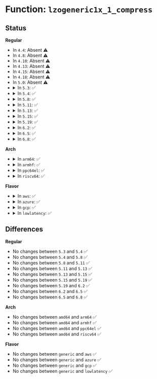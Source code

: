 # Function: <code>lzogeneric1x_1_compress</code>

## Status
<b>Regular</b>
<ul>
<li>
In <code>4.4</code>: Absent ⚠️
</li>
<li>
In <code>4.8</code>: Absent ⚠️
</li>
<li>
In <code>4.10</code>: Absent ⚠️
</li>
<li>
In <code>4.13</code>: Absent ⚠️
</li>
<li>
In <code>4.15</code>: Absent ⚠️
</li>
<li>
In <code>4.18</code>: Absent ⚠️
</li>
<li>
In <code>5.0</code>: Absent ⚠️
</li>
<li>
<details>
<summary>In <code>5.3</code>: ✅</summary>

```c
int lzogeneric1x_1_compress(const unsigned char *in, size_t in_len, unsigned char *out, size_t *out_len, void *wrkmem, const unsigned char bitstream_version);
```

**Collision:** Unique Global

**Inline:** No

**Transformation:** False

**Instances:**

```
In lib/lzo/lzo1x_compress.c (ffffffff8151d9e0)
Location: lib/lzo/lzo1x_compress.c:289
Inline: False
Direct callers:
  - lib/lzo/lzo1x_compress.c:lzorle1x_1_compress
  - lib/lzo/lzo1x_compress.c:lzo1x_1_compress
```
**Symbols:**

```
ffffffff8151d9e0-ffffffff8151dc6e: lzogeneric1x_1_compress (STB_GLOBAL)
```
</details>
</li>
<li>
<details>
<summary>In <code>5.4</code>: ✅</summary>

```c
int lzogeneric1x_1_compress(const unsigned char *in, size_t in_len, unsigned char *out, size_t *out_len, void *wrkmem, const unsigned char bitstream_version);
```

**Collision:** Unique Global

**Inline:** No

**Transformation:** False

**Instances:**

```
In lib/lzo/lzo1x_compress.c (ffffffff8153e870)
Location: lib/lzo/lzo1x_compress.c:291
Inline: False
Direct callers:
  - lib/lzo/lzo1x_compress.c:lzorle1x_1_compress
  - lib/lzo/lzo1x_compress.c:lzo1x_1_compress
```
**Symbols:**

```
ffffffff8153e870-ffffffff8153eafe: lzogeneric1x_1_compress (STB_GLOBAL)
```
</details>
</li>
<li>
<details>
<summary>In <code>5.8</code>: ✅</summary>

```c
int lzogeneric1x_1_compress(const unsigned char *in, size_t in_len, unsigned char *out, size_t *out_len, void *wrkmem, const unsigned char bitstream_version);
```

**Collision:** Unique Global

**Inline:** No

**Transformation:** False

**Instances:**

```
In lib/lzo/lzo1x_compress.c (ffffffff815a2ec0)
Location: lib/lzo/lzo1x_compress.c:304
Inline: False
Direct callers:
  - lib/lzo/lzo1x_compress.c:lzorle1x_1_compress
  - lib/lzo/lzo1x_compress.c:lzo1x_1_compress
```
**Symbols:**

```
ffffffff815a2ec0-ffffffff815a314e: lzogeneric1x_1_compress (STB_GLOBAL)
```
</details>
</li>
<li>
<details>
<summary>In <code>5.11</code>: ✅</summary>

```c
int lzogeneric1x_1_compress(const unsigned char *in, size_t in_len, unsigned char *out, size_t *out_len, void *wrkmem, const unsigned char bitstream_version);
```

**Collision:** Unique Static

**Inline:** No

**Transformation:** False

**Instances:**

```
In lib/lzo/lzo1x_compress.c (ffffffff815be9d0)
Location: lib/lzo/lzo1x_compress.c:304
Inline: False
Direct callers:
  - lib/lzo/lzo1x_compress.c:lzorle1x_1_compress
  - lib/lzo/lzo1x_compress.c:lzo1x_1_compress
```
**Symbols:**

```
ffffffff815be9d0-ffffffff815bec64: lzogeneric1x_1_compress (STB_LOCAL)
```
</details>
</li>
<li>
<details>
<summary>In <code>5.13</code>: ✅</summary>

```c
int lzogeneric1x_1_compress(const unsigned char *in, size_t in_len, unsigned char *out, size_t *out_len, void *wrkmem, const unsigned char bitstream_version);
```

**Collision:** Unique Static

**Inline:** No

**Transformation:** False

**Instances:**

```
In lib/lzo/lzo1x_compress.c (ffffffff815c9650)
Location: lib/lzo/lzo1x_compress.c:304
Inline: False
Direct callers:
  - lib/lzo/lzo1x_compress.c:lzorle1x_1_compress
  - lib/lzo/lzo1x_compress.c:lzo1x_1_compress
```
**Symbols:**

```
ffffffff815c9650-ffffffff815c98de: lzogeneric1x_1_compress (STB_LOCAL)
```
</details>
</li>
<li>
<details>
<summary>In <code>5.15</code>: ✅</summary>

```c
int lzogeneric1x_1_compress(const unsigned char *in, size_t in_len, unsigned char *out, size_t *out_len, void *wrkmem, const unsigned char bitstream_version);
```

**Collision:** Unique Static

**Inline:** No

**Transformation:** False

**Instances:**

```
In lib/lzo/lzo1x_compress.c (ffffffff81633b20)
Location: lib/lzo/lzo1x_compress.c:304
Inline: False
Direct callers:
  - lib/lzo/lzo1x_compress.c:lzorle1x_1_compress
  - lib/lzo/lzo1x_compress.c:lzo1x_1_compress
```
**Symbols:**

```
ffffffff81633b20-ffffffff81633da8: lzogeneric1x_1_compress (STB_LOCAL)
```
</details>
</li>
<li>
<details>
<summary>In <code>5.19</code>: ✅</summary>

```c
int lzogeneric1x_1_compress(const unsigned char *in, size_t in_len, unsigned char *out, size_t *out_len, void *wrkmem, const unsigned char bitstream_version);
```

**Collision:** Unique Static

**Inline:** No

**Transformation:** False

**Instances:**

```
In lib/lzo/lzo1x_compress.c (ffffffff817056a0)
Location: lib/lzo/lzo1x_compress.c:304
Inline: False
Direct callers:
  - lib/lzo/lzo1x_compress.c:lzorle1x_1_compress
  - lib/lzo/lzo1x_compress.c:lzo1x_1_compress
```
**Symbols:**

```
ffffffff817056a0-ffffffff8170593e: lzogeneric1x_1_compress (STB_LOCAL)
```
</details>
</li>
<li>
<details>
<summary>In <code>6.2</code>: ✅</summary>

```c
int lzogeneric1x_1_compress(const unsigned char *in, size_t in_len, unsigned char *out, size_t *out_len, void *wrkmem, const unsigned char bitstream_version);
```

**Collision:** Unique Static

**Inline:** No

**Transformation:** False

**Instances:**

```
In lib/lzo/lzo1x_compress.c (ffffffff817f82f0)
Location: lib/lzo/lzo1x_compress.c:302
Inline: False
Direct callers:
  - lib/lzo/lzo1x_compress.c:lzorle1x_1_compress
  - lib/lzo/lzo1x_compress.c:lzo1x_1_compress
```
**Symbols:**

```
ffffffff817f82f0-ffffffff817f85c7: lzogeneric1x_1_compress (STB_LOCAL)
```
</details>
</li>
<li>
<details>
<summary>In <code>6.5</code>: ✅</summary>

```c
int lzogeneric1x_1_compress(const unsigned char *in, size_t in_len, unsigned char *out, size_t *out_len, void *wrkmem, const unsigned char bitstream_version);
```

**Collision:** Unique Static

**Inline:** No

**Transformation:** False

**Instances:**

```
In lib/lzo/lzo1x_compress.c (ffffffff818386e0)
Location: lib/lzo/lzo1x_compress.c:302
Inline: False
Direct callers:
  - lib/lzo/lzo1x_compress.c:lzorle1x_1_compress
  - lib/lzo/lzo1x_compress.c:lzo1x_1_compress
```
**Symbols:**

```
ffffffff818386e0-ffffffff8183899a: lzogeneric1x_1_compress (STB_LOCAL)
```
</details>
</li>
<li>
<details>
<summary>In <code>6.8</code>: ✅</summary>

```c
int lzogeneric1x_1_compress(const unsigned char *in, size_t in_len, unsigned char *out, size_t *out_len, void *wrkmem, const unsigned char bitstream_version);
```

**Collision:** Unique Static

**Inline:** No

**Transformation:** False

**Instances:**

```
In lib/lzo/lzo1x_compress.c (ffffffff8188a2a0)
Location: lib/lzo/lzo1x_compress.c:302
Inline: False
Direct callers:
  - lib/lzo/lzo1x_compress.c:lzorle1x_1_compress
  - lib/lzo/lzo1x_compress.c:lzo1x_1_compress
```
**Symbols:**

```
ffffffff8188a2a0-ffffffff8188a55a: lzogeneric1x_1_compress (STB_LOCAL)
```
</details>
</li>
</ul>
<b>Arch</b>
<ul>
<li>
<details>
<summary>In <code>arm64</code>: ✅</summary>

```c
int lzogeneric1x_1_compress(const unsigned char *in, size_t in_len, unsigned char *out, size_t *out_len, void *wrkmem, const unsigned char bitstream_version);
```

**Collision:** Unique Global

**Inline:** No

**Transformation:** False

**Instances:**

```
In lib/lzo/lzo1x_compress.c (ffff80001064af28)
Location: lib/lzo/lzo1x_compress.c:291
Inline: False
Direct callers:
  - lib/lzo/lzo1x_compress.c:lzorle1x_1_compress
  - lib/lzo/lzo1x_compress.c:lzo1x_1_compress
```
**Symbols:**

```
ffff80001064af28-ffff80001064b1e4: lzogeneric1x_1_compress (STB_GLOBAL)
```
</details>
</li>
<li>
<details>
<summary>In <code>armhf</code>: ✅</summary>

```c
int lzogeneric1x_1_compress(const unsigned char *in, size_t in_len, unsigned char *out, size_t *out_len, void *wrkmem, const unsigned char bitstream_version);
```

**Collision:** Unique Global

**Inline:** No

**Transformation:** False

**Instances:**

```
In lib/lzo/lzo1x_compress.c (c07f6638)
Location: lib/lzo/lzo1x_compress.c:291
Inline: False
Direct callers:
  - lib/lzo/lzo1x_compress.c:lzorle1x_1_compress
  - lib/lzo/lzo1x_compress.c:lzo1x_1_compress
```
**Symbols:**

```
c07f6638-c07f68f4: lzogeneric1x_1_compress (STB_GLOBAL)
```
</details>
</li>
<li>
<details>
<summary>In <code>ppc64el</code>: ✅</summary>

```c
int lzogeneric1x_1_compress(const unsigned char *in, size_t in_len, unsigned char *out, size_t *out_len, void *wrkmem, const unsigned char bitstream_version);
```

**Collision:** Unique Global

**Inline:** No

**Transformation:** False

**Instances:**

```
In lib/lzo/lzo1x_compress.c (c0000000007f8e60)
Location: lib/lzo/lzo1x_compress.c:291
Inline: False
Direct callers:
  - lib/lzo/lzo1x_compress.c:lzorle1x_1_compress
  - lib/lzo/lzo1x_compress.c:lzo1x_1_compress
```
**Symbols:**

```
c0000000007f8e60-c0000000007f9238: lzogeneric1x_1_compress (STB_GLOBAL)
```
</details>
</li>
<li>
<details>
<summary>In <code>riscv64</code>: ✅</summary>

```c
int lzogeneric1x_1_compress(const unsigned char *in, size_t in_len, unsigned char *out, size_t *out_len, void *wrkmem, const unsigned char bitstream_version);
```

**Collision:** Unique Global

**Inline:** No

**Transformation:** False

**Instances:**

```
In lib/lzo/lzo1x_compress.c (ffffffe000477054)
Location: lib/lzo/lzo1x_compress.c:291
Inline: False
Direct callers:
  - lib/lzo/lzo1x_compress.c:lzorle1x_1_compress
  - lib/lzo/lzo1x_compress.c:lzo1x_1_compress
```
**Symbols:**

```
ffffffe000477054-ffffffe00047733a: lzogeneric1x_1_compress (STB_GLOBAL)
```
</details>
</li>
</ul>
<b>Flavor</b>
<ul>
<li>
<details>
<summary>In <code>aws</code>: ✅</summary>

```c
int lzogeneric1x_1_compress(const unsigned char *in, size_t in_len, unsigned char *out, size_t *out_len, void *wrkmem, const unsigned char bitstream_version);
```

**Collision:** Unique Global

**Inline:** No

**Transformation:** False

**Instances:**

```
In lib/lzo/lzo1x_compress.c (ffffffff81536e50)
Location: lib/lzo/lzo1x_compress.c:291
Inline: False
Direct callers:
  - lib/lzo/lzo1x_compress.c:lzorle1x_1_compress
  - lib/lzo/lzo1x_compress.c:lzo1x_1_compress
```
**Symbols:**

```
ffffffff81536e50-ffffffff815370de: lzogeneric1x_1_compress (STB_GLOBAL)
```
</details>
</li>
<li>
<details>
<summary>In <code>azure</code>: ✅</summary>

```c
int lzogeneric1x_1_compress(const unsigned char *in, size_t in_len, unsigned char *out, size_t *out_len, void *wrkmem, const unsigned char bitstream_version);
```

**Collision:** Unique Global

**Inline:** No

**Transformation:** False

**Instances:**

```
In lib/lzo/lzo1x_compress.c (ffffffff81527130)
Location: lib/lzo/lzo1x_compress.c:291
Inline: False
Direct callers:
  - lib/lzo/lzo1x_compress.c:lzorle1x_1_compress
  - lib/lzo/lzo1x_compress.c:lzo1x_1_compress
```
**Symbols:**

```
ffffffff81527130-ffffffff815273be: lzogeneric1x_1_compress (STB_GLOBAL)
```
</details>
</li>
<li>
<details>
<summary>In <code>gcp</code>: ✅</summary>

```c
int lzogeneric1x_1_compress(const unsigned char *in, size_t in_len, unsigned char *out, size_t *out_len, void *wrkmem, const unsigned char bitstream_version);
```

**Collision:** Unique Global

**Inline:** No

**Transformation:** False

**Instances:**

```
In lib/lzo/lzo1x_compress.c (ffffffff81532b90)
Location: lib/lzo/lzo1x_compress.c:291
Inline: False
Direct callers:
  - lib/lzo/lzo1x_compress.c:lzorle1x_1_compress
  - lib/lzo/lzo1x_compress.c:lzo1x_1_compress
```
**Symbols:**

```
ffffffff81532b90-ffffffff81532e1e: lzogeneric1x_1_compress (STB_GLOBAL)
```
</details>
</li>
<li>
<details>
<summary>In <code>lowlatency</code>: ✅</summary>

```c
int lzogeneric1x_1_compress(const unsigned char *in, size_t in_len, unsigned char *out, size_t *out_len, void *wrkmem, const unsigned char bitstream_version);
```

**Collision:** Unique Global

**Inline:** No

**Transformation:** False

**Instances:**

```
In lib/lzo/lzo1x_compress.c (ffffffff8154c9c0)
Location: lib/lzo/lzo1x_compress.c:291
Inline: False
Direct callers:
  - lib/lzo/lzo1x_compress.c:lzorle1x_1_compress
  - lib/lzo/lzo1x_compress.c:lzo1x_1_compress
```
**Symbols:**

```
ffffffff8154c9c0-ffffffff8154cc4e: lzogeneric1x_1_compress (STB_GLOBAL)
```
</details>
</li>
</ul>

## Differences
<b>Regular</b>
<ul>
<li>
No changes between <code>5.3</code> and <code>5.4</code> ✅
</li>
<li>
No changes between <code>5.4</code> and <code>5.8</code> ✅
</li>
<li>
No changes between <code>5.8</code> and <code>5.11</code> ✅
</li>
<li>
No changes between <code>5.11</code> and <code>5.13</code> ✅
</li>
<li>
No changes between <code>5.13</code> and <code>5.15</code> ✅
</li>
<li>
No changes between <code>5.15</code> and <code>5.19</code> ✅
</li>
<li>
No changes between <code>5.19</code> and <code>6.2</code> ✅
</li>
<li>
No changes between <code>6.2</code> and <code>6.5</code> ✅
</li>
<li>
No changes between <code>6.5</code> and <code>6.8</code> ✅
</li>
</ul>
<b>Arch</b>
<ul>
<li>
No changes between <code>amd64</code> and <code>arm64</code> ✅
</li>
<li>
No changes between <code>amd64</code> and <code>armhf</code> ✅
</li>
<li>
No changes between <code>amd64</code> and <code>ppc64el</code> ✅
</li>
<li>
No changes between <code>amd64</code> and <code>riscv64</code> ✅
</li>
</ul>
<b>Flavor</b>
<ul>
<li>
No changes between <code>generic</code> and <code>aws</code> ✅
</li>
<li>
No changes between <code>generic</code> and <code>azure</code> ✅
</li>
<li>
No changes between <code>generic</code> and <code>gcp</code> ✅
</li>
<li>
No changes between <code>generic</code> and <code>lowlatency</code> ✅
</li>
</ul>
